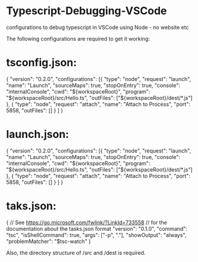 # Typescript-Debugging-VSCode
configurations to debug typescript in VSCode using Node - no website etc

The following configurations are required to get it working:

# tsconfig.json:

{
    "version": "0.2.0",
    "configurations": [{
            "type": "node",
            "request": "launch",
            "name": "Launch",
            "sourceMaps": true,
            "stopOnEntry": true,
            "console": "internalConsole",
            "cwd": "${workspaceRoot}",
            "program": "${workspaceRoot}/src/Hello.ts",
            "outFiles": ["${workspaceRoot}/dest/*.js"]
        },
        {
            "type": "node",
            "request": "attach",
            "name": "Attach to Process",
            "port": 5858,
            "outFiles": []
        }
    ]
}


# launch.json:

{
    "version": "0.2.0",
    "configurations": [{
            "type": "node",
            "request": "launch",
            "name": "Launch",
            "sourceMaps": true,
            "stopOnEntry": true,
            "console": "internalConsole",
            "cwd": "${workspaceRoot}",
            "program": "${workspaceRoot}/src/Hello.ts",
            "outFiles": ["${workspaceRoot}/dest/*.js"]
        },
        {
            "type": "node",
            "request": "attach",
            "name": "Attach to Process",
            "port": 5858,
            "outFiles": []
        }
    ]
}

# taks.json:

{
    // See https://go.microsoft.com/fwlink/?LinkId=733558
    // for the documentation about the tasks.json format
    "version": "0.1.0",
    "command": "tsc",
    "isShellCommand": true,
    "args": ["-p", "."],
    "showOutput": "always",
    "problemMatcher": "$tsc-watch"
}

Also, the directory structure of /src and /dest is required.
